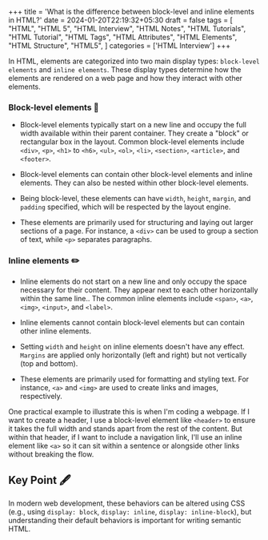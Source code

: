 +++
title = 'What is the difference between block-level and inline elements in HTML?'
date = 2024-01-20T22:19:32+05:30
draft = false
tags = [
    "HTML",
    "HTML 5",
    "HTML Interview",
    "HTML Notes",
    "HTML Tutorials",
    "HTML Tutorial",
    "HTML Tags",
    "HTML Attributes",
    "HTML Elements",
    "HTML Structure",
    "HTML5",
]
categories = ['HTML Interview']
+++

In HTML, elements are categorized into two main display types: `block-level elements` and `inline elements`. These display types determine how the elements are rendered on a web page and how they interact with other elements.

### Block-level elements 🧱

- Block-level elements typically start on a new line and occupy the full width available within their parent container. They create a "block" or rectangular box in the layout. Common block-level elements include `<div>`, `<p>`, `<h1>` to `<h6>`, `<ul>`, `<ol>`, `<li>`, `<section>`, `<article>`, and `<footer>`.

- Block-level elements can contain other block-level elements and inline elements. They can also be nested within other block-level elements.

- Being block-level, these elements can have `width`, `height`, `margin`, and `padding` specified, which will be respected by the layout engine.

- These elements are primarily used for structuring and laying out larger sections of a page. For instance, a `<div>` can be used to group a section of text, while `<p>` separates paragraphs.

### Inline elements ✏️

- Inline elements do not start on a new line and only occupy the space necessary for their content. They appear next to each other horizontally within the same line.. The common inline elements include `<span>`, `<a>`, `<img>`, `<input>`, and `<label>`.

- Inline elements cannot contain block-level elements but can contain other inline elements.

- Setting `width` and `height` on inline elements doesn't have any effect. `Margins` are applied only horizontally (left and right) but not vertically (top and bottom).

- These elements are primarily used for formatting and styling text. For instance, `<a>` and `<img>` are used to create links and images, respectively.

One practical example to illustrate this is when I'm coding a webpage. If I want to create a header, I use a block-level element like `<header>` to ensure it takes the full width and stands apart from the rest of the content. But within that header, if I want to include a navigation link, I'll use an inline element like `<a>` so it can sit within a sentence or alongside other links without breaking the flow.

## Key Point 🖋️

In modern web development, these behaviors can be altered using CSS (e.g., using `display: block`, `display: inline`, `display: inline-block`), but understanding their default behaviors is important for writing semantic HTML.
